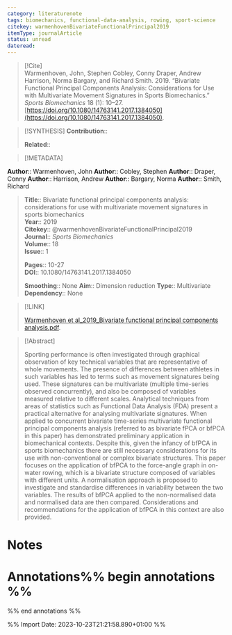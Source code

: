 ```yaml
---
category: literaturenote
tags: biomechanics, functional-data-analysis, rowing, sport-science
citekey: warmenhovenBivariateFunctionalPrincipal2019
itemType: journalArticle
status: unread  
dateread:  
---
```


> [!Cite]  
> Warmenhoven, John, Stephen Cobley, Conny Draper, Andrew Harrison, Norma Bargary, and Richard Smith. 2019. “Bivariate Functional Principal Components Analysis: Considerations for Use with Multivariate Movement Signatures in Sports Biomechanics.” _Sports Biomechanics_ 18 (1): 10–27. [https://doi.org/10.1080/14763141.2017.1384050](https://doi.org/10.1080/14763141.2017.1384050).

> [!SYNTHESIS] 
>**Contribution**::
>
>**Related**:: 
>

> [!METADATA]  
>
**Author**:: Warmenhoven, John
**Author**:: Cobley, Stephen
**Author**:: Draper, Conny
**Author**:: Harrison, Andrew
**Author**:: Bargary, Norma
**Author**:: Smith, Richard<br>
> **Title**:: Bivariate functional principal components analysis: considerations for use with multivariate movement signatures in sports biomechanics    
> **Year**:: 2019     
> **Citekey**:: @warmenhovenBivariateFunctionalPrincipal2019    
>**Journal**:: *Sports Biomechanics*    
>**Volume**:: 18    
>**Issue**:: 1     
>    
>    
>     
> **Pages**:: 10-27    
>**DOI**:: 10.1080/14763141.2017.1384050    
>
>**Smoothing**:: None
>**Aim**:: Dimension reduction
>**Type**:: Multivariate
>**Dependency**:: None

> [!LINK] 
>
> [Warmenhoven et al_2019_Bivariate functional principal components analysis.pdf](file:///Users/steven/Library/CloudStorage/GoogleDrive-steven.golovkine@ul.ie/My%20Drive/bibliography/Sports%20Biomechanics/2019/Warmenhoven%20et%20al_2019_Bivariate%20functional%20principal%20components%20analysis.pdf).

>[!Abstract]
>
>Sporting performance is often investigated through graphical observation of key technical variables that are representative of whole movements. The presence of differences between athletes in such variables has led to terms such as movement signatures being used. These signatures can be multivariate (multiple time-series observed concurrently), and also be composed of variables measured relative to different scales. Analytical techniques from areas of statistics such as Functional Data Analysis (FDA) present a practical alternative for analysing multivariate signatures. When applied to concurrent bivariate time-series multivariate functional principal components analysis (referred to as bivariate fPCA or bfPCA in this paper) has demonstrated preliminary application in biomechanical contexts. Despite this, given the infancy of bfPCA in sports biomechanics there are still necessary considerations for its use with non-conventional or complex bivariate structures. This paper focuses on the application of bfPCA to the force-angle graph in on-water rowing, which is a bivariate structure composed of variables with different units. A normalisation approach is proposed to investigate and standardise differences in variability between the two variables. The results of bfPCA applied to the non-normalised data and normalised data are then compared. Considerations and recommendations for the application of bfPCA in this context are also provided.
>>


# Notes<br>
# Annotations%% begin annotations %%  
 
  
%% end annotations %%

%% Import Date: 2023-10-23T21:21:58.890+01:00 %%
